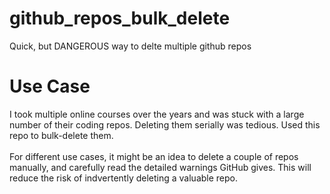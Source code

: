 # github_repos_bulk_delete
Quick, but DANGEROUS way to delte multiple github repos

# Use Case
I took multiple online courses over the years and was stuck with a large number of their coding repos.
Deleting them serially was tedious.
Used this repo to bulk-delete them.
<br><br>
For different use cases, it might be an idea to delete a couple of repos manually, and carefully read
the detailed warnings GitHub gives.  This will reduce the risk of indvertently deleting a valuable repo.

